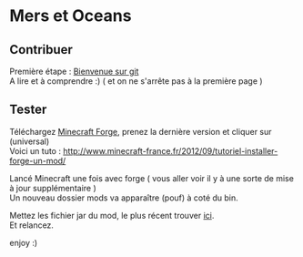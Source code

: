 Mers et Oceans
==============

Contribuer
----------

Première étape : [Bienvenue sur git](http://www.alexgirard.com/git-book/1_bienvenue_sur_git.html)     
A lire et à comprendre :) ( et on ne s'arrête pas à la première page )

Tester
------

Téléchargez [Minecraft Forge](http://files.minecraftforge.net/), prenez la dernière version et cliquer sur (universal)   
Voici un tuto : http://www.minecraft-france.fr/2012/09/tutoriel-installer-forge-un-mod/

Lancé Minecraft une fois avec forge ( vous aller voir il y à une sorte de mise à jour supplémentaire )     
Un nouveau dossier mods va apparaître (pouf) à coté du bin.

Mettez les fichier jar du mod, le plus récent trouver [ici](https://github.com/rezemika/Mers-et-Oceans/tree/master/mods).    
Et relancez.

enjoy :)
